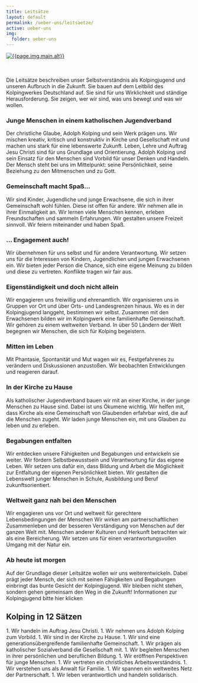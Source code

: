 ```yaml
---
title: Leitsätze
layout: default
permalink: /ueber-uns/leitsaetze/
active: ueber-uns
img:
  folder: ueber-uns
---
```

<div class="row" markdown="1">
<a href="{% include img id='leitsaetze' %}">
<img class="img-fluid rounded" src="{% include img id='leitsaetze' %}" alt="{{page.img.main.alt}}">
</a><br><br><br>
<div class="col-12" markdown="1">

Die Leitsätze beschreiben unser Selbstverständnis als Kolpingjugend und unseren Aufbruch in die Zukunft. Sie bauen auf dem Leitbild des Kolpingwerkes Deutschland auf. Sie sind für uns Wirklichkeit und ständige Herausforderung. Sie zeigen, wer wir sind, was uns bewegt und was wir wollen.

### Junge Menschen in einem katholischen Jugendverband

Der christliche Glaube, Adolph Kolping und sein Werk prägen uns. Wir mischen kreativ, kritisch und konstruktiv in Kirche und Gesellschaft mit und machen uns stark für eine lebenswerte Zukunft.
Leben, Lehre und Auftrag Jesu Christi sind für uns Grundlage und Orientierung.
Adolph Kolping und sein Einsatz für den Menschen sind Vorbild für unser Denken und Handeln.
Der Mensch steht bei uns im Mittelpunkt: seine Persönlichkeit, seine Beziehung zu den Mitmenschen und zu Gott.

### Gemeinschaft macht Spaß...

Wir sind Kinder, Jugendliche und junge Erwachsene, die sich in ihrer Gemeinschaft wohl fühlen. Diese ist offen für andere. Wir nehmen alle in ihrer Einmaligkeit an.
Wir lernen viele Menschen kennen, erleben Freundschaften und sammeln Erfahrungen.
Wir gestalten unsere Freizeit sinnvoll.
Wir feiern miteinander und haben Spaß.

### ... Engagement auch!

Wir übernehmen für uns selbst und für andere Verantwortung. Wir setzen uns für die Interessen von Kindern, Jugendlichen und jungen Erwachsenen ein.
Wir bieten jeder Person die Chance, sich eine eigene Meinung zu bilden und diese zu vertreten. Konflikte tragen wir fair aus.

### Eigenständigkeit und doch nicht allein

Wir engagieren uns freiwillig und ehrenamtlich. Wir organisieren uns in Gruppen vor Ort und über Orts- und Landesgrenzen hinaus.
Wo es in der Kolpingjugend langgeht, bestimmen wir selbst.
Zusammen mit den Erwachsenen bilden wir im Kolpingwerk eine familienhafte Gemeinschaft.
Wir gehören zu einem weltweiten Verband. In über 50 Ländern der Welt begegnen wir Menschen, die sich für Kolping begeistern.

### Mitten im Leben

Mit Phantasie, Spontanität und Mut wagen wir es, Festgefahrenes zu verändern und Diskussionen anzustoßen. Wir beobachten Entwicklungen und reagieren darauf.

### In der Kirche zu Hause

Als katholischer Jugendverband bauen wir mit an einer Kirche, in der junge Menschen zu Hause sind. Dabei ist uns Ökumene wichtig.
Wir helfen mit, dass Kirche als eine Gemeinschaft von Glaubenden erfahrbar wird, die auf die Menschen zugeht.
Wir laden junge Menschen ein, mit uns Glauben zu leben und zu erleben.

### Begabungen entfalten

Wir entdecken unsere Fähigkeiten und Begabungen und entwickeln sie weiter. Wir fördern Selbstbewusstsein und Verantwortung für das eigene Leben.
Wir setzen uns dafür ein, dass Bildung und Arbeit die Möglichkeit zur Entfaltung der eigenen Persönlichkeit bieten.
Wir gestalten die Lebenswelt junger Menschen in Schule, Ausbildung und Beruf zukunftsorientiert.

### Weltweit ganz nah bei den Menschen

Wir engagieren uns vor Ort und weltweit für gerechtere Lebensbedingungen der Menschen
Wir wirken am partnerschaftlichen Zusammenleben und der besseren Verständigung von Menschen auf der ganzen Welt mit. Menschen anderer Kulturen und Herkunft betrachten wir als eine Bereicherung.
Wir setzen uns für einen verantwortungsvollen Umgang mit der Natur ein.

### Ab heute ist morgen

Auf der Grundlage dieser Leitsätze wollen wir uns weiterentwickeln. Dabei prägt jeder Mensch, der sich mit seinen Fähigkeiten und Begabungen einbringt das bunte Gesicht der Kolpingjugend.
Wir bleiben nicht stehen, sondern gehen gemeinsam den Weg in die Zukunft!
Informationen zur Kolpingjugend bitte hier klicken

## Kolping in 12 Sätzen
</div>

<div class="col-12" markdown="1">
1. Wir handeln im Auftrag Jesu Christi.
1. Wir nehmen uns Adolph Kolping zum Vorbild.
1. Wir sind in der Kirche zu Hause.
1. Wir sind eine generationsübergreifende familienhafte Gemeinschaft.
1. Wir prägen als katholischer Sozialverband die Gesellschaft mit.
1. Wir begleiten Menschen in ihrer persönlichen und beruflichen Bildung.
1. Wir eröffnen Perspektiven für junge Menschen.
1. Wir vertreten ein christliches Arbeitsverständnis.
1. Wir verstehen uns als Anwalt für Familie.
1. Wir spannen ein weltweites Netz der Partnerschaft.
1. Wir leben verantwortlich und handeln solidarisch.
</div>

</div>
